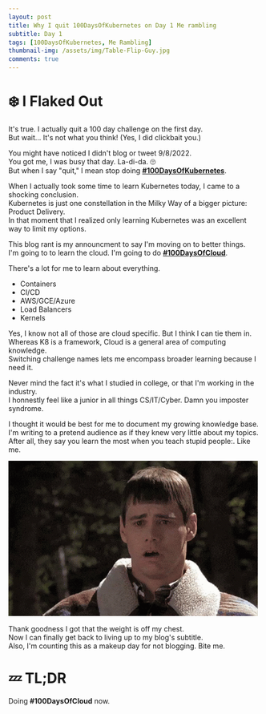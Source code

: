 ```yaml
---
layout: post
title: Why I quit 100DaysOfKubernetes on Day 1 Me rambling
subtitle: Day 1
tags: [100DaysOfKubernetes, Me Rambling]
thumbnail-img: /assets/img/Table-Flip-Guy.jpg
comments: true
---
```

# ❄️ I Flaked Out
It's true. I actually quit a 100 day challenge on the first day. \
But wait... It's not what you think! (Yes, I did clickbait you.)

You might have noticed I didn't blog or tweet 9/8/2022.\
You got me, I was busy that day. La-di-da. 🙄 \
But when I say "quit," I mean stop doing **[#100DaysOfKubernetes](https://100daysofkubernetes.io/overview.html)**. 

When I actually took some time to learn Kubernetes today, I came to a shocking conclusion. \
Kubernetes is just one constellation in the Milky Way of a bigger picture: Product Delivery. \
In that moment that I realized only learning Kubernetes was an excellent way to limit my options.

This blog rant is my announcment to say I'm moving on to better things. \
I'm going to to learn the cloud. I'm going to do **[#100DaysOfCloud](https://twitter.com/100DaysCloud)**.

There's a lot for me to learn about everything.
- Containers
- CI/CD
- AWS/GCE/Azure
- Load Balancers
- Kernels

Yes, I know not all of those are cloud specific. But I think I can tie them in. \
Whereas K8 is a framework, Cloud is a general area of computing knowledge. \
Switching challenge names lets me encompass broader learning because I need it.

Never mind the fact it's what I studied in college, or that I'm working in the industry. \
I honnestly feel like a junior in all things CS/IT/Cyber. Damn you imposter syndrome.

I thought it would be best for me to document my growing knowledge base. \
I'm writing to a pretend audience as if they knew very little about my topics. \
After all, they say you learn the most when you teach stupid people:. Like me.

![IYKYK](../assets/img/Dumb-and-Dumber.gif)

Thank goodness I got that the weight is off my chest. \
Now I can finally get back to living up to my blog's subtitle. \
Also, I'm counting this as a makeup day for not blogging. Bite me.

# 💤 TL;DR
Doing **#100DaysOfCloud** now.